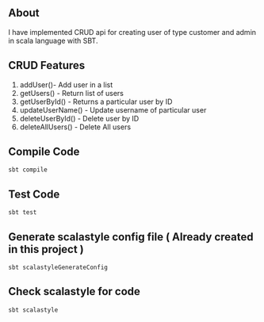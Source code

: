 ## About
I have implemented CRUD api for creating user of type customer and admin in scala language with SBT.

## CRUD Features
1. addUser()- Add user in a list
1. getUsers() - Return list of users
1. getUserById() - Returns a particular user by ID
1. updateUserName() - Update username of particular user
1. deleteUserById() - Delete user by ID
1. deleteAllUsers() - Delete All users


## Compile Code
```
sbt compile
```
## Test Code
```
sbt test
```

## Generate scalastyle config file ( Already created in this project )
```
sbt scalastyleGenerateConfig
```

## Check scalastyle for code
```
sbt scalastyle